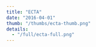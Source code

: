 ```yaml
---
title: "ECTA"
date: "2016-04-01"
thumb: "/thumbs/ecta-thumb.png"
details:
  - "/full/ecta-full.png"
---
```


